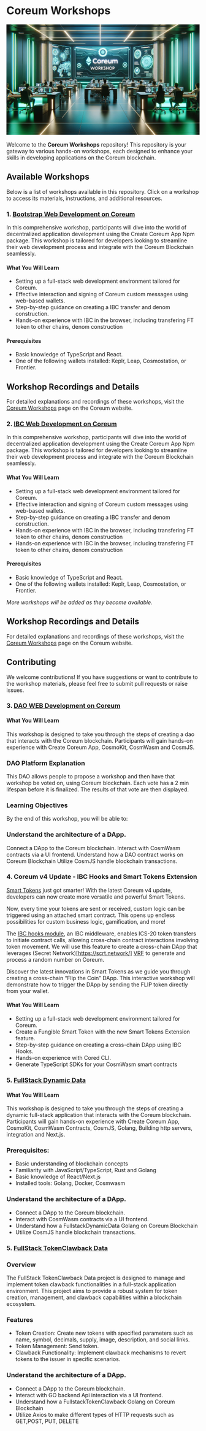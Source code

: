 # Coreum Workshops

![Workshop](./assets/workshop.jpeg)

Welcome to the **Coreum Workshops** repository! This repository is your gateway to various hands-on workshops, each designed to enhance your skills in developing applications on the Coreum blockchain.

## Available Workshops

Below is a list of workshops available in this repository. Click on a workshop to access its materials, instructions, and additional resources.

### 1. [Bootstrap Web Development on Coreum](./Boostrap_WebApp_Development/)

In this comprehensive workshop, participants will dive into the world of decentralized application development using the Create Coreum App Npm package. This workshop is tailored for developers looking to streamline their web development process and integrate with the Coreum Blockchain seamlessly.

#### What You Will Learn

- Setting up a full-stack web development environment tailored for Coreum.
- Effective interaction and signing of Coreum custom messages using web-based wallets.
- Step-by-step guidance on creating a IBC transfer and denom construction.
- Hands-on experience with IBC in the browser, including transfering FT token to other chains, denom construction

#### Prerequisites

- Basic knowledge of TypeScript and React.
- One of the following wallets installed: Keplr, Leap, Cosmostation, or Frontier.

## Workshop Recordings and Details

For detailed explanations and recordings of these workshops, visit the [Coreum Workshops](https://www.coreum.com/workshops) page on the Coreum website.

### 2. [IBC Web Development on Coreum](./IBCTransfer_WebApp_Development/)
In this comprehensive workshop, participants will dive into the world of decentralized application development using the Create Coreum App Npm package. This workshop is tailored for developers looking to streamline their web development process and integrate with the Coreum Blockchain seamlessly.

#### What You Will Learn
- Setting up a full-stack web development environment tailored for Coreum.
- Effective interaction and signing of Coreum custom messages using web-based wallets.
- Step-by-step guidance on creating a IBC transfer and denom construction.
- Hands-on experience with IBC  in the browser, including transfering FT token to other chains, denom construction
- Hands-on experience with IBC in the browser, including transfering FT token to other chains, denom construction

#### Prerequisites

- Basic knowledge of TypeScript and React.
- One of the following wallets installed: Keplr, Leap, Cosmostation, or Frontier.

_More workshops will be added as they become available._

## Workshop Recordings and Details

For detailed explanations and recordings of these workshops, visit the [Coreum Workshops](https://www.coreum.com/workshops) page on the Coreum website.

## Contributing

We welcome contributions! If you have suggestions or want to contribute to the workshop materials, please feel free to submit pull requests or raise issues.

### 3. [DAO WEB Development on Coreum](./OpenDaoWorkshop/)

#### What You Will Learn

This workshop is designed to take you through the steps of creating a dao that interacts with the Coreum blockchain. Participants will gain hands-on experience with Create Coreum App, CosmoKit, CosmWasm and CosmJS.

### DAO Platform Explanation

This DAO allows people to propose a workshop and then have that workshop be voted on, using Coreum blockchain. Each vote has a 2 min lifespan before it is finalized. The results of that vote are then displayed.

### Learning Objectives

By the end of this workshop, you will be able to:

### Understand the architecture of a DApp.

Connect a DApp to the Coreum blockchain.
Interact with CosmWasm contracts via a UI frontend.
Understand how a DAO contract works on Coreum Blockchain
Utilize CosmJS handle blockchain transactions.

### 4.  Coreum v4 Update - IBC Hooks and Smart Tokens Extension

[Smart Tokens](https://docs.coreum.dev/docs/modules/coreum-fungible-token) just got smarter! With the latest Coreum v4 update, developers can now create more versatile and powerful Smart Tokens.

Now, every time your tokens are sent or received, custom logic can be triggered using an attached smart contract. This opens up endless possibilities for custom business logic, gamification, and more!

The [IBC hooks module](https://github.com/cosmos/ibc-apps/blob/main/modules/ibc-hooks/README.md), an IBC middleware, enables ICS-20 token transfers to initiate contract calls, allowing cross-chain contract interactions involving token movement. We will use this feature to create a cross-chain DApp that leverages (Secret Network)[https://scrt.network/] [VRF](https://docs.scrt.network/secret-network-documentation/confidential-computing-layer/ibc/cross-chain-randomness-with-secretvrf/secret-vrf-for-ibc-with-ibc-hooks) to generate and process a random number on Coreum.

Discover the latest innovations in Smart Tokens as we guide you through creating a cross-chain “Flip the Coin” DApp. This interactive workshop will demonstrate how to trigger the DApp by sending the FLIP token directly from your wallet.

#### What You Will Learn

- Setting up a full-stack web development environment tailored for Coreum.
- Create a Fungible Smart Token with the new Smart Tokens Extension feature.
- Step-by-step guidance on creating a cross-chain DApp using IBC Hooks.
- Hands-on experience with Cored CLI.
- Generate TypeScript SDKs for your CosmWasm smart contracts

### 5. [FullStack Dynamic Data](./FullStackDynamicData/)

#### What You Will Learn
This workshop is designed to take you through the steps of creating a dynamic full-stack application that interacts with the Coreum blockchain. Participants will gain hands-on experience with Create Coreum App, CosmoKit, CosmWasm Contracts, CosmJS, Golang, Building http servers, integration and Next.js.

### Prerequisites:
- Basic understanding of blockchain concepts
- Familiarity with JavaScript/TypeScript, Rust and Golang
- Basic knowledge of React/Next.js
- Installed tools: Golang, Docker, Cosmwasm

### Understand the architecture of a DApp.
- Connect a DApp to the Coreum blockchain.
- Interact with CosmWasm contracts via a UI frontend.
- Understand how a FullstackDynamicData Golang on Coreum Blockchain
- Utilize CosmJS handle blockchain transactions.

### 5. [FullStack TokenClawback Data](./FullStackDynamicData/)

### Overview
The FullStack TokenClawback Data project is designed to manage and implement token clawback functionalities in a full-stack application environment. This project aims to provide a robust system for token creation, management, and clawback capabilities within a blockchain ecosystem.

### Features
- Token Creation: Create new tokens with specified parameters such as name, symbol, decimals, supply, image, description, and social links.
- Token Management: Send token.
- Clawback Functionality: Implement clawback mechanisms to revert tokens to the issuer in specific scenarios.

### Understand the architecture of a DApp.
- Connect a DApp to the Coreum blockchain.
- Interact with GO backend Api interaction via a UI frontend.
- Understand how a FullstackTokenClawback Golang on Coreum Blockchain
- Utilize Axios to make different types of HTTP requests such as GET,POST, PUT, DELETE